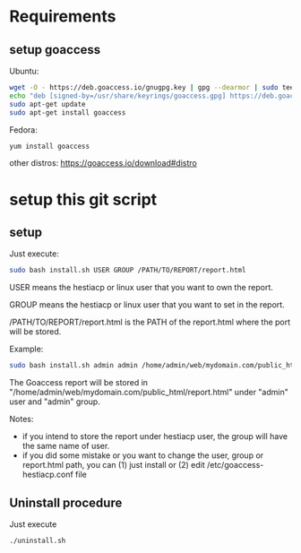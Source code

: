 # Requirements
## setup goaccess
Ubuntu:
```bash
wget -O - https://deb.goaccess.io/gnugpg.key | gpg --dearmor | sudo tee /usr/share/keyrings/goaccess.gpg >/dev/null
echo "deb [signed-by=/usr/share/keyrings/goaccess.gpg] https://deb.goaccess.io/ $(lsb_release -cs) main" | sudo tee /etc/apt/sources.list.d/goaccess.list
sudo apt-get update
sudo apt-get install goaccess
```

Fedora:
```bash
yum install goaccess
```

other distros:
https://goaccess.io/download#distro

# setup this git script

## setup
Just execute:

```bash
sudo bash install.sh USER GROUP /PATH/TO/REPORT/report.html
```

USER means the hestiacp or linux user that you want to own the report.

GROUP means the hestiacp or linux user that you want to set in the report.

/PATH/TO/REPORT/report.html is the PATH of the report.html where the port will be stored.

Example:
```bash
sudo bash install.sh admin admin /home/admin/web/mydomain.com/public_html/report.html
```

The Goaccess report will be stored in "/home/admin/web/mydomain.com/public_html/report.html" under "admin" user and "admin" group.

Notes:
- if you intend to store the report under hestiacp user, the group will have the same name of user.
- if you did some mistake or you want to change the user, group or report.html path, you can (1) just install or (2) edit /etc/goaccess-hestiacp.conf file


## Uninstall procedure

Just execute

```bash
./uninstall.sh
```
